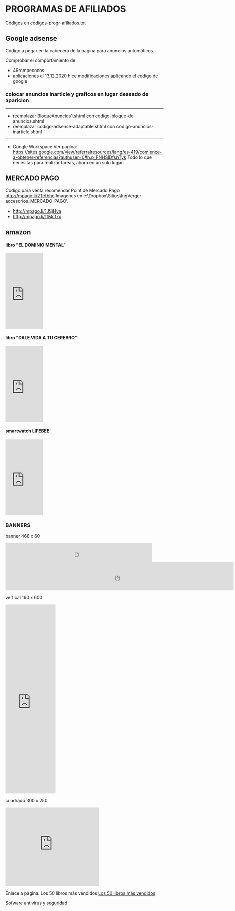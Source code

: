 # PROGRAMAS DE AFILIADOS

Códigos en codigos-progr-afiliados.txt

## Google adsense
Código a pegar en la cabecera de la pagina para anuncios automáticos.
<script data-ad-client="ca-pub-4076082038101002" async src="https://pagead2.googlesyndication.com/pagead/js/adsbygoogle.js"></script>

Comprobar el comportamiento de 
- 49rompecocos
- aplicaciones
el 13.12.2020 hice modificaciones aplicando el codigo de google

### colocar anuncios inarticle y graficos en lugar deseado de aparicion
---
- reemplazar BloqueAnuncios1.shtml con codigo-bloque-de-anuncios.shtml
- reemplazar codigo-adsense-adaptable.shtml con codigo-anuncios-inarticle.shtml

***

* Google Workspace
Ver pagina: https://sites.google.com/view/referralresources/lang/es-419/comience-a-obtener-referencias?authuser=0#h.p_FNHSlDfsnTyk
Todo lo que necesitas para realizar tareas, ahora en un solo lugar.


## MERCADO PAGO
Codigo para venta recomendar Point de Mercado Pago
	http://mpago.li/2Tefbho
Imagenes en e:\Dropbox\Sitios\IngVerger-accesorios\_MERCADO-PAGO\
- http://mpago.li/1JSjHva
- http://mpago.li/1fMcf7x


## amazon

#### libro "EL DOMINIO MENTAL"
<iframe style="width:120px;height:240px;" marginwidth="0" marginheight="0" scrolling="no" frameborder="0" 
	src="https://rcm-eu.amazon-adsystem.com/e/cm?ref=tf_til&t=willieve-21&m=amazon&o=30&p=8&l=as1&IS1=1&asins=8434433095&linkId=8ba77c867c9aead18aa9a4616c6217b5&bc1=&lt1=_blank&fc1=333333&lc1=0066c0&bg1=&f=ifr">
</iframe>

#### libro "DALE VIDA A TU CEREBRO"
<iframe style="width:120px;height:240px;" marginwidth="0" marginheight="0" scrolling="no" frameborder="0" 
	src="https://rcm-eu.amazon-adsystem.com/e/cm?ref=tf_til&t=willieve-21&m=amazon&o=30&p=8&l=as1&IS1=1&asins=B0794F4L11&linkId=c7f0bc37c3cf741887cdefd954cedc38&bc1=ffffff&lt1=_blank&fc1=333333&lc1=0066c0&bg1=ffffff&f=ifr">    
</iframe>

#### smartwatch LIFEBEE
<iframe style="width:120px;height:240px;" marginwidth="0" marginheight="0" scrolling="no" frameborder="0" 
	src="https://rcm-eu.amazon-adsystem.com/e/cm?ref=tf_til&t=willieve-21&m=amazon&o=30&p=8&l=as1&IS1=1&asins=B07YG1Q2J4&linkId=91c64a0ba15cf7b7899edcc9e7f22b3f&bc1=f2e8cf&lt1=_blank&fc1=333333&lc1=0066c0&bg1=f2e8cf&f=ifr">
    </iframe>

### BANNERS

banner 468 x 60
<iframe src="https://rcm-eu.amazon-adsystem.com/e/cm?o=30&p=13&l=ur1&category=kindlestore&banner=0P95N768FCV2P0732CG2&f=ifr&linkID=35ff5c796cf95ef5048767e45d8cf45a&t=willieve-21&tracking_id=willieve-21" 
	width="468" height="60" scrolling="no" border="0" marginwidth="0" style="border:none;" frameborder="0"></iframe>

<!-- banner horizontal	728 x 90 -->
<iframe src="https://rcm-eu.amazon-adsystem.com/e/cm?o=30&p=48&l=ur1&category=kindlestore&banner=0VNZPTVFYGFFXX1YXN82&f=ifr&linkID=8a4b3e6265e456ed9d84f19e4f4b771d&t=willieve-21&tracking_id=willieve-21" 
	width="728" height="90" scrolling="no" border="0" marginwidth="0" style="border:none;" frameborder="0"></iframe>

vertical	160 x 600
<iframe src="https://rcm-eu.amazon-adsystem.com/e/cm?o=30&p=14&l=ur1&category=kindlestore&banner=06J05SJ1J7SSAQQ0SQR2&f=ifr&linkID=384264ef561cee25fe2781f116648664&t=willieve-21&tracking_id=willieve-21" width="160" height="600" scrolling="no" border="0" marginwidth="0" style="border:none;" frameborder="0"></iframe>

cuadrado	300 x 250
<iframe src="https://rcm-eu.amazon-adsystem.com/e/cm?o=30&p=12&l=ur1&category=kindlestore&banner=0EBKJZ3WWFVPXWK2EQG2&f=ifr&linkID=5966166e432eb868fd864d4c16d5215c&t=willieve-21&tracking_id=willieve-21" width="300" height="250" scrolling="no" border="0" marginwidth="0" style="border:none;" frameborder="0"></iframe>


Enlace a pagina: Los 50 libros más vendidos
<a target="_blank" href="https://www.amazon.es/b?_encoding=UTF8&tag=willieve-21&linkCode=ur2&linkId=d0736528026833fe361b22091042d01b&camp=3638&creative=24630&node=15246790031">Los 50 libros más vendidos</a><img src="//ir-es.amazon-adsystem.com/e/ir?t=willieve-21&l=ur2&o=30" width="1" height="1" border="0" alt="" style="border:none !important; margin:0px !important;" />

<a target="_blank" href="https://www.amazon.es/b?_encoding=UTF8&tag=willieve-21&linkCode=ur2&linkId=91667bae1344fb97bdf9a9a0b0252727&camp=3638&creative=24630&node=665280031">Sofware antivirus y seguridad</a><img src="//ir-es.amazon-adsystem.com/e/ir?t=willieve-21&l=ur2&o=30" width="1" height="1" border="0" alt="" style="border:none !important; margin:0px !important;" />

